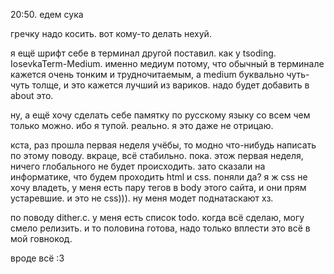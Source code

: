20:50. едем сука

гречку надо косить. вот кому-то делать нехуй.

я ещё шрифт себе в терминал другой поставил. как у tsoding. IosevkaTerm-Medium. именно медиум потому, что обычный в терминале кажется очень тонким и трудночитаемым, а medium буквально чуть-чуть толще, и это кажется лучший из вариков. надо будет добавить в about это.

ну, а ещё хочу сделать себе памятку по русскому языку со всем чем только можно. ибо я тупой. реально. я это даже не отрицаю.

кста, раз прошла первая неделя учёбы, то модно что-нибудь написать по этому поводу. вкраце, всё стабильно. пока. этож первая неделя, ничего глобального не будет происходить. зато сказали на информатике, что будем проходить html и css. поняли да? я ж css не хочу владеть, у меня есть пару тегов в body этого сайта, и они прям устаревшие. и это не css))). ну меня модет поднатаскают хз.

по поводу dither.c. у меня есть список todo. когда всё сделаю, могу смело релизить. и то половина готова, надо только вплести это всё в мой говнокод.

вроде всё :3
